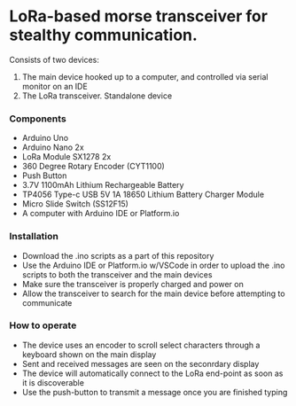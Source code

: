 # LoRa-based morse transceiver for stealthy communication. 
Consists of two devices: 
1) The main device hooked up to a computer, and controlled via serial monitor on an IDE
2) The LoRa transceiver. Standalone device

### Components
- Arduino Uno
- Arduino Nano 2x
- LoRa Module SX1278 2x
- 360 Degree Rotary Encoder (CYT1100)
- Push Button
- 3.7V 1100mAh Lithium Rechargeable Battery
- TP4056 Type-c USB 5V 1A 18650 Lithium Battery Charger Module
- Micro Slide Switch (SS12F15)
- A computer with Arduino IDE or Platform.io


### Installation
- Download the .ino scripts as a part of this repository
- Use the Arduino IDE or Platform.io w/VSCode in order to upload the .ino scripts to both the transceiver and the main devices
- Make sure the transceiver is properly charged and power on
- Allow the transceiver to search for the main device before attempting to communicate

### How to operate
- The device uses an encoder to scroll select characters through a keyboard shown on the main display
- Sent and received messages are seen on the seconrdary display
- The device will automatically connect to the LoRa end-point as soon as it is discoverable
- Use the push-button to transmit a message once you are finished typing
